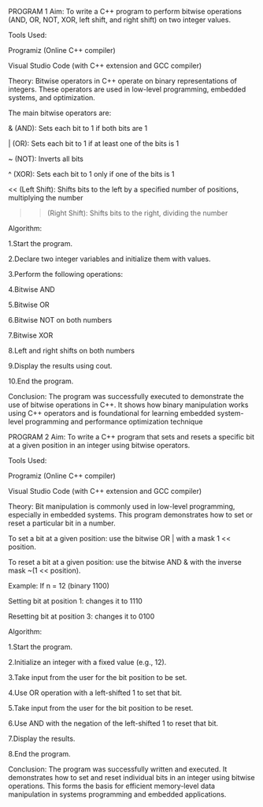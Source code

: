 PROGRAM 1
Aim:
To write a C++ program to perform bitwise operations (AND, OR, NOT, XOR, left shift, and right shift) on two integer values.

Tools Used:

Programiz (Online C++ compiler)

Visual Studio Code (with C++ extension and GCC compiler)

Theory:
Bitwise operators in C++ operate on binary representations of integers. These operators are used in low-level programming, embedded systems, and optimization.

The main bitwise operators are:

& (AND): Sets each bit to 1 if both bits are 1

| (OR): Sets each bit to 1 if at least one of the bits is 1

~ (NOT): Inverts all bits

^ (XOR): Sets each bit to 1 only if one of the bits is 1

<< (Left Shift): Shifts bits to the left by a specified number of positions, multiplying the number

>> (Right Shift): Shifts bits to the right, dividing the number

Algorithm:

1.Start the program.

2.Declare two integer variables and initialize them with values.

3.Perform the following operations:

4.Bitwise AND

5.Bitwise OR

6.Bitwise NOT on both numbers

7.Bitwise XOR

8.Left and right shifts on both numbers

9.Display the results using cout.

10.End the program.

Conclusion:
The program was successfully executed to demonstrate the use of bitwise operations in C++. It shows how binary manipulation works using C++ operators and is foundational for learning embedded system-level programming and performance optimization technique


PROGRAM 2
Aim: To write a C++ program that sets and resets a specific bit at a given position in an integer using bitwise operators.

Tools Used:

Programiz (Online C++ compiler)

Visual Studio Code (with C++ extension and GCC compiler)

Theory: Bit manipulation is commonly used in low-level programming, especially in embedded systems. This program demonstrates how to set or reset a particular bit in a number.

To set a bit at a given position: use the bitwise OR | with a mask 1 << position.

To reset a bit at a given position: use the bitwise AND & with the inverse mask ~(1 << position).

Example: If n = 12 (binary 1100)

Setting bit at position 1: changes it to 1110

Resetting bit at position 3: changes it to 0100

Algorithm:

1.Start the program.

2.Initialize an integer with a fixed value (e.g., 12).

3.Take input from the user for the bit position to be set.

4.Use OR operation with a left-shifted 1 to set that bit.

5.Take input from the user for the bit position to be reset.

6.Use AND with the negation of the left-shifted 1 to reset that bit.

7.Display the results.

8.End the program.

Conclusion: The program was successfully written and executed. It demonstrates how to set and reset individual bits in an integer using bitwise operations. This forms the basis for efficient memory-level data manipulation in systems programming and embedded applications.
